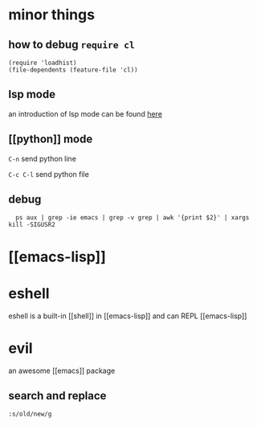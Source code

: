 # minor things

## how to debug `require cl`

```emacs-lisp
(require 'loadhist)
(file-dependents (feature-file 'cl))
```

## lsp mode

an introduction of lsp mode can be found [here](https://emacs-lsp.github.io/lsp-mode/tutorials/how-to-turn-off/)

## [[python]] mode

`C-n` send python line

`C-c C-l` send python file

## debug

```shell
  ps aux | grep -ie emacs | grep -v grep | awk '{print $2}' | xargs kill -SIGUSR2
```

# [[emacs-lisp]]

# eshell

eshell is a built-in [[shell]] in [[emacs-lisp]] and can REPL [[emacs-lisp]]

# evil

an awesome [[emacs]] package

## search and replace

    :s/old/new/g

